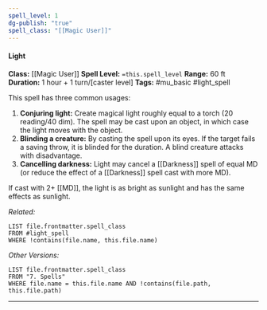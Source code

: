 ```yaml
---
spell_level: 1
dg-publish: "true"
spell_class: "[[Magic User]]"
---
```


#### Light

**Class:** [[Magic User]]
**Spell Level:** `=this.spell_level`
**Range:** 60 ft
**Duration:** 1 hour + 1 turn/[caster level]
**Tags:** #mu_basic #light_spell

This spell has three common usages:

1. **Conjuring light:** Create magical light roughly equal to a torch (20 reading/40 dim). The spell may be cast upon an object, in which case the light moves with the object.
2. **Blinding a creature:** By casting the spell upon its eyes. If the target fails a saving throw, it is blinded for the duration. A blind creature attacks with disadvantage.
3. **Cancelling darkness:** Light may cancel a [[Darkness]] spell of equal MD (or reduce the effect of a [[Darkness]] spell cast with more MD).


If cast with 2+ [[MD]], the light is as bright as sunlight and has the same effects as sunlight.


*Related:*
```dataview
LIST file.frontmatter.spell_class
FROM #light_spell
WHERE !contains(file.name, this.file.name)
```

*Other Versions:*
```dataview
LIST file.frontmatter.spell_class
FROM "7. Spells"
WHERE file.name = this.file.name AND !contains(file.path, this.file.path)
```
___

